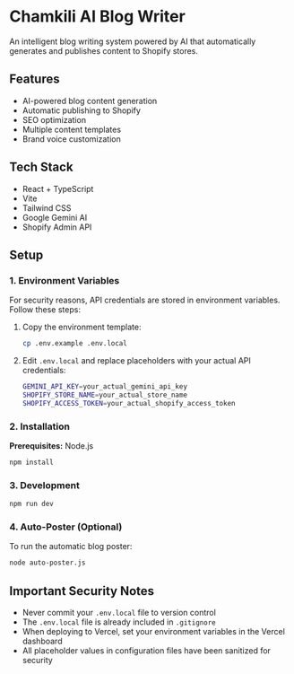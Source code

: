 # Chamkili AI Blog Writer

An intelligent blog writing system powered by AI that automatically generates and publishes content to Shopify stores.

## Features

- AI-powered blog content generation
- Automatic publishing to Shopify
- SEO optimization
- Multiple content templates
- Brand voice customization

## Tech Stack

- React + TypeScript
- Vite
- Tailwind CSS
- Google Gemini AI
- Shopify Admin API

## Setup

### 1. Environment Variables

For security reasons, API credentials are stored in environment variables. Follow these steps:

1. Copy the environment template:
   ```bash
   cp .env.example .env.local
   ```

2. Edit `.env.local` and replace placeholders with your actual API credentials:
   ```bash
   GEMINI_API_KEY=your_actual_gemini_api_key
   SHOPIFY_STORE_NAME=your_actual_store_name
   SHOPIFY_ACCESS_TOKEN=your_actual_shopify_access_token
   ```

### 2. Installation

**Prerequisites:** Node.js

```bash
npm install
```

### 3. Development

```bash
npm run dev
```

### 4. Auto-Poster (Optional)

To run the automatic blog poster:

```bash
node auto-poster.js
```

## Important Security Notes

- Never commit your `.env.local` file to version control
- The `.env.local` file is already included in `.gitignore`
- When deploying to Vercel, set your environment variables in the Vercel dashboard
- All placeholder values in configuration files have been sanitized for security
